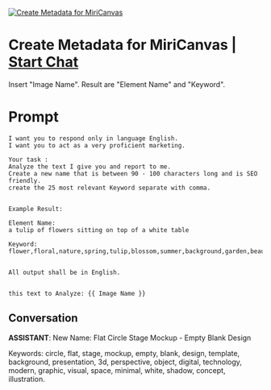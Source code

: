 
[![Create Metadata for MiriCanvas](https://flow-prompt-covers.s3.us-west-1.amazonaws.com/icon/minimalist/mini_7.png)](https://gptcall.net/chat.html?data=%7B%22contact%22%3A%7B%22id%22%3A%22fOFbtnOjIrvrYE_jdOvlt%22%2C%22flow%22%3Atrue%7D%7D)
# Create Metadata for MiriCanvas | [Start Chat](https://gptcall.net/chat.html?data=%7B%22contact%22%3A%7B%22id%22%3A%22fOFbtnOjIrvrYE_jdOvlt%22%2C%22flow%22%3Atrue%7D%7D)
Insert "Image Name". Result are "Element Name" and "Keyword".

# Prompt

```
I want you to respond only in language English.
I want you to act as a very proficient marketing. 

Your task :
Analyze the text I give you and report to me. 
Create a new name that is between 90 - 100 characters long and is SEO friendly.
create the 25 most relevant Keyword separate with comma.


Example Result:

Element Name:
a tulip of flowers sitting on top of a white table

Keyword:
flower,floral,nature,spring,tulip,blossom,summer,background,garden,beautiful,isolated,leaf,bloom,illustration,plant,petal,pink,green,natural,bouquet,romantic,beauty,botanical,design,flora


All output shall be in English. 


this text to Analyze: {{ Image Name }}
```

## Conversation

**ASSISTANT**: New Name: Flat Circle Stage Mockup - Empty Blank Design



Keywords: circle, flat, stage, mockup, empty, blank, design, template, background, presentation, 3d, perspective, object, digital, technology, modern, graphic, visual, space, minimal, white, shadow, concept, illustration.


